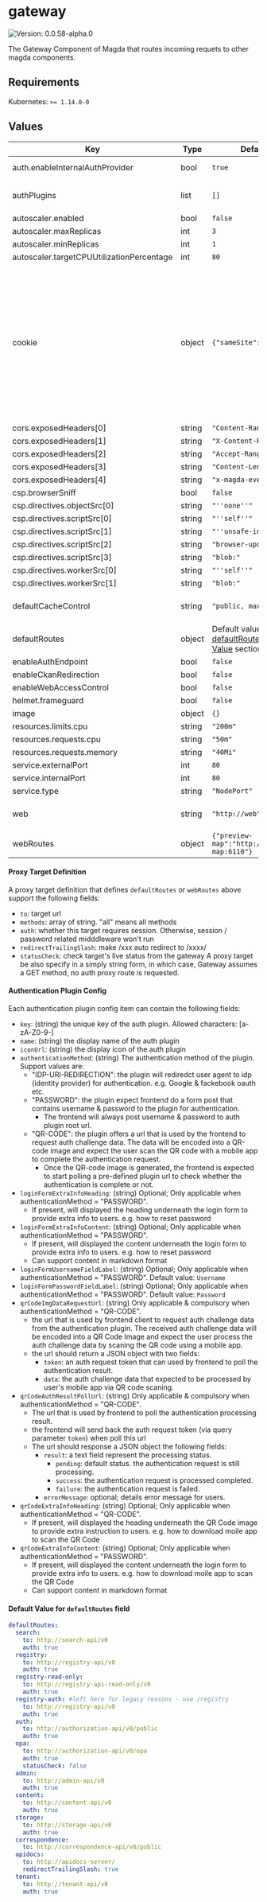 # gateway

![Version: 0.0.58-alpha.0](https://img.shields.io/badge/Version-0.0.58--alpha.0-informational?style=flat-square)

The Gateway Component of Magda that routes incoming requets to other magda components.

## Requirements

Kubernetes: `>= 1.14.0-0`

## Values

| Key | Type | Default | Description |
|-----|------|---------|-------------|
| auth.enableInternalAuthProvider | bool | `true` | Whether enable magda internal authentication provider.  @default true |
| authPlugins | list | `[]` | a list of authentication plugin config item. More info of config item see [Authentication Plugin Config](#authentication-plugin-config) section below. |
| autoscaler.enabled | bool | `false` |  |
| autoscaler.maxReplicas | int | `3` |  |
| autoscaler.minReplicas | int | `1` |  |
| autoscaler.targetCPUUtilizationPercentage | int | `80` |  |
| cookie | object | `{"sameSite":"lax"}` | Session cookie settings. <br/> Default value will be used if any options are left with blank.<br/> More info: https://github.com/expressjs/session#cookie <br/> Supported options are:<br/> <ul> <li>`expires`: A fix cookie expire date. The expires option should not be set directly; instead only use the maxAge option.</li> <li>`httpOnly`: Default: true.</li> <li>`maxAge`: Default: 7 * 60 * 60 * 1000.</li> <li>`path`: Default: '/'.</li> <li>`sameSite`: Default: false (not set).</li> <li>`secure1: Default: false (not set).</li> </ul> |
| cors.exposedHeaders[0] | string | `"Content-Range"` |  |
| cors.exposedHeaders[1] | string | `"X-Content-Range"` |  |
| cors.exposedHeaders[2] | string | `"Accept-Ranges"` |  |
| cors.exposedHeaders[3] | string | `"Content-Length"` |  |
| cors.exposedHeaders[4] | string | `"x-magda-event-id"` |  |
| csp.browserSniff | bool | `false` |  |
| csp.directives.objectSrc[0] | string | `"''none''"` |  |
| csp.directives.scriptSrc[0] | string | `"''self''"` |  |
| csp.directives.scriptSrc[1] | string | `"''unsafe-inline''"` |  |
| csp.directives.scriptSrc[2] | string | `"browser-update.org"` |  |
| csp.directives.scriptSrc[3] | string | `"blob:"` |  |
| csp.directives.workerSrc[0] | string | `"''self''"` |  |
| csp.directives.workerSrc[1] | string | `"blob:"` |  |
| defaultCacheControl | string | `"public, max-age=60"` | If a response that goes through the gateway doesn't set Cache-Control, it'll be set to this value. Set to null to disable. |
| defaultRoutes | object | Default value see [defaultRoutes Default Value](#default-value-for-defaultroutes-field) section below | Routes list here are available under `/api/v0/` path. See [Proxy Target Definition](#proxy-target-definition) section below for route format. |
| enableAuthEndpoint | bool | `false` |  |
| enableCkanRedirection | bool | `false` |  |
| enableWebAccessControl | bool | `false` |  |
| helmet.frameguard | bool | `false` |  |
| image | object | `{}` |  |
| resources.limits.cpu | string | `"200m"` |  |
| resources.requests.cpu | string | `"50m"` |  |
| resources.requests.memory | string | `"40Mi"` |  |
| service.externalPort | int | `80` |  |
| service.internalPort | int | `80` |  |
| service.type | string | `"NodePort"` |  |
| web | string | `"http://web"` | Default web route.  This is the last route of the proxy. Main UI should be served from here. |
| webRoutes | object | `{"preview-map":"http://preview-map:6110"}` | extra web routes. See [Proxy Target Definition](#proxy-target-definition) section below for route format. |

#### Proxy Target Definition

A proxy target definition that defines `defaultRoutes` or `webRoutes` above support the following fields:
- `to`: target url
- `methods`: array of string. "all" means all methods
- `auth`: whether this target requires session. Otherwise, session / password related midddleware won't run
- `redirectTrailingSlash`: make /xxx auto redirect to /xxxx/
- `statusCheck`: check target's live status from the gateway
A proxy target be also specify in a simply string form, in which case, Gateway assumes a GET method, no auth proxy route is requested.

#### Authentication Plugin Config

Each authentication plugin config item can contain the following fields:
- `key`: (string) the unique key of the auth plugin. Allowed characters: [a-zA-Z0-9\-]
- `name`: (string) the display name of the auth plugin
- `iconUrl`: (string) the display icon of the auth plugin
- `authenticationMethod`: (string) The authentication method of the plugin. Support values are:
  - "IDP-URI-REDIRECTION": the plugin will rediredct user agent to idp (identity provider) for authentication. e.g. Google & fackebook oauth etc.
  - "PASSWORD": the plugin expect frontend do a form post that contains username & password to the plugin for authentication.
    - The frontend will always post username & password to auth plugin root url.
  - "QR-CODE": the plugin offers a url that is used by the frontend to request auth challenge data. The data will be encoded into a QR-code image and expect the user scan the QR code with a mobile app to complete the authentication request.
    - Once the QR-code image is generated, the frontend is expected to start polling a pre-defined plugin url to check whether the authentication is complete or not.
- `loginFormExtraInfoHeading`: (string) Optional; Only applicable when authenticationMethod = "PASSWORD".
  - If present, will displayed the heading underneath the login form to provide extra info to users. e.g. how to reset password
- `loginFormExtraInfoContent`: (string) Optional; Only applicable when authenticationMethod = "PASSWORD".
  - If present, will displayed the content underneath the login form to provide extra info to users. e.g. how to reset password
  - Can support content in markdown format
- `loginFormUsernameFieldLabel`: (string) Optional; Only applicable when authenticationMethod = "PASSWORD". Default value: `Username`
- `loginFormPasswordFieldLabel`: (string) Optional; Only applicable when authenticationMethod = "PASSWORD". Default value: `Password`
- `qrCodeImgDataRequestUrl`: (string) Only applicable & compulsory when authenticationMethod = "QR-CODE".
  - the url that is used by frontend client to request auth challenge data from the authentication plugin. The received auth challenge data will be encoded into a QR Code Image and expect the user process the auth challenge data by scaning the QR code using a mobile app.
  - the url should return a JSON object with two fields:
    - `token`: an auth request token that can used by frontend to poll the authentication result.
    - `data`: the auth challenge data that expected to be processed by user's mobile app via QR code scaning.
- `qrCodeAuthResultPollUrl`: (string) Only applicable & compulsory when authenticationMethod = "QR-CODE".
  - The url that is used by frontend to poll the authentication processing result.
  - the frontend will send back the auth request token (via query parameter `token`) when poll this url
  - The url should response a JSON object the following fields:
    - `result`: a text field represent the processing status.
      - `pending`: default status. the authentication request is still processing.
      - `success`: the authentication request is processed completed.
      - `failure`: the authentication request is failed.
    - `errorMessage`: optional; details error message for users.
- `qrCodeExtraInfoHeading`: (string) Optional; Only applicable when authenticationMethod = "QR-CODE".
  - If present, will displayed the heading underneath the QR Code image to provide extra instruction to users. e.g. how to download moile app to scan the QR Code
- `qrCodeExtraInfoContent`: (string) Optional; Only applicable when authenticationMethod = "PASSWORD".
  - If present, will displayed the content underneath the login form to provide extra info to users. e.g. how to download moile app to scan the QR Code
  - Can support content in markdown format

#### Default Value for `defaultRoutes` field

```yaml
defaultRoutes:
  search:
    to: http://search-api/v0
    auth: true
  registry:
    to: http://registry-api/v0
    auth: true
  registry-read-only:
    to: http://registry-api-read-only/v0
    auth: true
  registry-auth: #left here for legacy reasons - use /registry
    to: http://registry-api/v0
    auth: true
  auth:
    to: http://authorization-api/v0/public
    auth: true
  opa:
    to: http://authorization-api/v0/opa
    auth: true
    statusCheck: false
  admin:
    to: http://admin-api/v0
    auth: true
  content:
    to: http://content-api/v0
    auth: true
  storage:
    to: http://storage-api/v0
    auth: true
  correspondence:
    to: http://correspondence-api/v0/public
  apidocs:
    to: http://apidocs-server/
    redirectTrailingSlash: true
  tenant:
    to: http://tenant-api/v0
    auth: true
```
